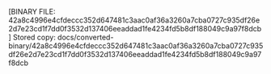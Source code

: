 [BINARY FILE: 42a8c4996e4cfdeccc352d647481c3aac0af36a3260a7cba0727c935df26e2d7e23cd1f7dd0f3532d137406eeaddad1fe4234fd5b8df188049c9a97f8dcb]
Stored copy: docs/converted-binary/42a8c4996e4cfdeccc352d647481c3aac0af36a3260a7cba0727c935df26e2d7e23cd1f7dd0f3532d137406eeaddad1fe4234fd5b8df188049c9a97f8dcb
